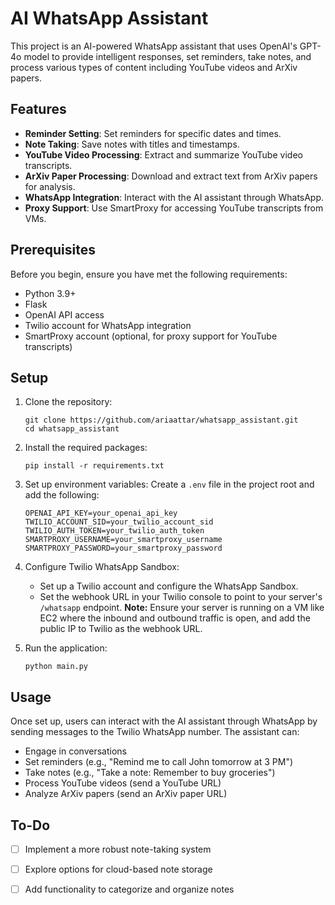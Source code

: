 # AI WhatsApp Assistant

This project is an AI-powered WhatsApp assistant that uses OpenAI's GPT-4o model to provide intelligent responses, set reminders, take notes, and process various types of content including YouTube videos and ArXiv papers.

## Features

- **Reminder Setting**: Set reminders for specific dates and times.
- **Note Taking**: Save notes with titles and timestamps.
- **YouTube Video Processing**: Extract and summarize YouTube video transcripts.
- **ArXiv Paper Processing**: Download and extract text from ArXiv papers for analysis.
- **WhatsApp Integration**: Interact with the AI assistant through WhatsApp.
- **Proxy Support**: Use SmartProxy for accessing YouTube transcripts from VMs.

## Prerequisites

Before you begin, ensure you have met the following requirements:
- Python 3.9+
- Flask
- OpenAI API access
- Twilio account for WhatsApp integration
- SmartProxy account (optional, for proxy support for YouTube transcripts)

## Setup

1. Clone the repository:
   ```
   git clone https://github.com/ariaattar/whatsapp_assistant.git
   cd whatsapp_assistant
   ```

2. Install the required packages:
   ```
   pip install -r requirements.txt
   ```

3. Set up environment variables:
   Create a `.env` file in the project root and add the following:
   ```
   OPENAI_API_KEY=your_openai_api_key
   TWILIO_ACCOUNT_SID=your_twilio_account_sid
   TWILIO_AUTH_TOKEN=your_twilio_auth_token
   SMARTPROXY_USERNAME=your_smartproxy_username
   SMARTPROXY_PASSWORD=your_smartproxy_password
   ```

4. Configure Twilio WhatsApp Sandbox:
   - Set up a Twilio account and configure the WhatsApp Sandbox.
   - Set the webhook URL in your Twilio console to point to your server's `/whatsapp` endpoint. **Note:** Ensure your server is running on a VM like EC2 where the inbound and outbound traffic is open, and add the public IP to Twilio as the webhook URL.

5. Run the application:
   ```
   python main.py
   ```

## Usage

Once set up, users can interact with the AI assistant through WhatsApp by sending messages to the Twilio WhatsApp number. The assistant can:

- Engage in conversations
- Set reminders (e.g., "Remind me to call John tomorrow at 3 PM")
- Take notes (e.g., "Take a note: Remember to buy groceries")
- Process YouTube videos (send a YouTube URL)
- Analyze ArXiv papers (send an ArXiv paper URL)

## To-Do
- [ ] Implement a more robust note-taking system
- [ ] Explore options for cloud-based note storage
- [ ] Add functionality to categorize and organize notes

